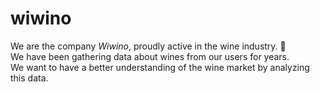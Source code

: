 # wiwino
We are the company _Wiwino_, proudly active in the wine industry. 🍷 <br/>
We have been gathering data about wines from our users for years. <br/>
We want to have a better understanding of the wine market by analyzing this data. <br/>
